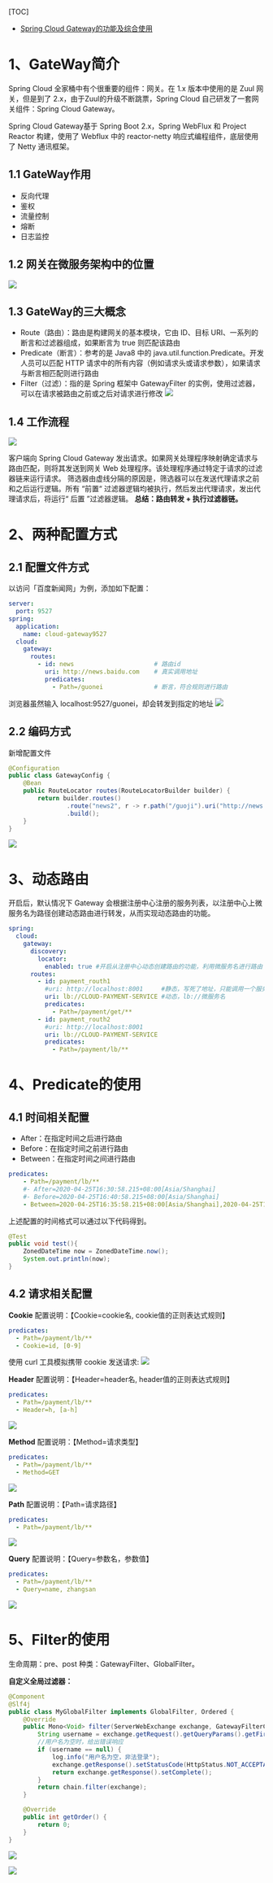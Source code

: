 [TOC]

- [Spring Cloud Gateway的功能及综合使用](https://www.cnblogs.com/xiaowan7/p/14197270.html)

# 1、GateWay简介

Spring Cloud 全家桶中有个很重要的组件：网关。在 1.x 版本中使用的是 Zuul 网关，但是到了 2.x，由于Zuul的升级不断跳票，Spring Cloud 自己研发了一套网关组件：Spring Cloud Gateway。

Spring Cloud Gateway基于 Spring Boot 2.x，Spring WebFlux 和 Project Reactor 构建，使用了 Webflux 中的 reactor-netty 响应式编程组件，底层使用了 Netty 通讯框架。

## 1.1 GateWay作用
- 反向代理
- 鉴权
- 流量控制
- 熔断
- 日志监控

## 1.2 网关在微服务架构中的位置
![](https://gitee.com/songjilong/FigureBed/raw/master/img/20200425105729.png)

## 1.3 GateWay的三大概念
- Route（路由）：路由是构建网关的基本模块，它由 ID、目标 URI、一系列的断言和过滤器组成，如果断言为 true 则匹配该路由
- Predicate（断言）：参考的是 Java8 中的 java.util.function.Predicate。开发人员可以匹配 HTTP 请求中的所有内容（例如请求头或请求参数），如果请求与断言相匹配则进行路由
- Filter（过滤）：指的是 Spring 框架中 GatewayFilter 的实例，使用过滤器，可以在请求被路由之前或之后对请求进行修改
![](https://gitee.com/songjilong/FigureBed/raw/master/img/20200425115208.png)

## 1.4 工作流程
![](https://gitee.com/songjilong/FigureBed/raw/master/img/20200425115400.png)

客户端向 Spring Cloud Gateway 发出请求。如果网关处理程序映射确定请求与路由匹配，则将其发送到网关 Web 处理程序。该处理程序通过特定于请求的过滤器链来运行请求。 筛选器由虚线分隔的原因是，筛选器可以在发送代理请求之前和之后运行逻辑。所有 “前置“ 过滤器逻辑均被执行，然后发出代理请求，发出代理请求后，将运行“ 后置 ”过滤器逻辑。
**总结：路由转发 + 执行过滤器链。**

# 2、两种配置方式
## 2.1 配置文件方式
以访问「百度新闻网」为例，添加如下配置：
```yml
server:
  port: 9527
spring:
  application:
    name: cloud-gateway9527
  cloud:
    gateway:
      routes:
        - id: news						# 路由id
          uri: http://news.baidu.com	# 真实调用地址
          predicates:
            - Path=/guonei				# 断言，符合规则进行路由
```
浏览器虽然输入 localhost:9527/guonei，却会转发到指定的地址
![](https://gitee.com/songjilong/FigureBed/raw/master/img/20200425145640.png)

## 2.2 编码方式
新增配置文件
```java
@Configuration
public class GatewayConfig {
    @Bean
    public RouteLocator routes(RouteLocatorBuilder builder) {
        return builder.routes()
                .route("news2", r -> r.path("/guoji").uri("http://news.baidu.com"))
                .build();
    }
}
```
![](https://gitee.com/songjilong/FigureBed/raw/master/img/20200425151001.png)

# 3、动态路由
开启后，默认情况下 Gateway 会根据注册中心注册的服务列表，以注册中心上微服务名为路径创建动态路由进行转发，从而实现动态路由的功能。
```yml
spring:
  cloud:
    gateway:
      discovery:
        locator:
          enabled: true #开启从注册中心动态创建路由的功能，利用微服务名进行路由
      routes:
        - id: payment_routh1
          #uri: http://localhost:8001     #静态，写死了地址，只能调用一个服务
          uri: lb://CLOUD-PAYMENT-SERVICE #动态，lb://微服务名
          predicates:
            - Path=/payment/get/**
        - id: payment_routh2
          #uri: http://localhost:8001
          uri: lb://CLOUD-PAYMENT-SERVICE
          predicates:
            - Path=/payment/lb/**
```

# 4、Predicate的使用
## 4.1 时间相关配置
- After：在指定时间之后进行路由
- Before：在指定时间之前进行路由
- Between：在指定时间之间进行路由
```yml
predicates:
    - Path=/payment/lb/**
    #- After=2020-04-25T16:30:58.215+08:00[Asia/Shanghai]
    #- Before=2020-04-25T16:40:58.215+08:00[Asia/Shanghai]
    - Between=2020-04-25T16:35:58.215+08:00[Asia/Shanghai],2020-04-25T16:40:58.215+08:00[Asia/Shanghai]
```
上述配置的时间格式可以通过以下代码得到。
```java
@Test
public void test(){
    ZonedDateTime now = ZonedDateTime.now();
    System.out.println(now);
}
```
## 4.2 请求相关配置
**Cookie**
配置说明：【Cookie=cookie名, cookie值的正则表达式规则】
```yml
predicates:
  - Path=/payment/lb/**
  - Cookie=id, [0-9]
```
使用 curl 工具模拟携带 cookie 发送请求:
![](https://gitee.com/songjilong/FigureBed/raw/master/img/20200425165551.png)

**Header**
配置说明：【Header=header名, header值的正则表达式规则】
```yml
predicates:
  - Path=/payment/lb/**
  - Header=h, [a-h]
```
![](https://gitee.com/songjilong/FigureBed/raw/master/img/20200425170924.png)

**Method**
配置说明：【Method=请求类型】
```yml
predicates:
  - Path=/payment/lb/**
  - Method=GET
```
![](https://gitee.com/songjilong/FigureBed/raw/master/img/20200425171953.png)

**Path**
配置说明：【Path=请求路径】
```yml
predicates:
  - Path=/payment/lb/**
```
![](https://gitee.com/songjilong/FigureBed/raw/master/img/20200425171953.png)

**Query**
配置说明：【Query=参数名，参数值】
```yml
predicates:
  - Path=/payment/lb/**
  - Query=name, zhangsan
```
![](https://gitee.com/songjilong/FigureBed/raw/master/img/20200425172720.png)

# 5、Filter的使用
生命周期：pre、post
种类：GatewayFilter、GlobalFilter。

**自定义全局过滤器：**
```java
@Component
@Slf4j
public class MyGlobalFilter implements GlobalFilter, Ordered {
    @Override
    public Mono<Void> filter(ServerWebExchange exchange, GatewayFilterChain chain) {
        String username = exchange.getRequest().getQueryParams().getFirst("username");
        //用户名为空时，给出错误响应
        if (username == null) {
            log.info("用户名为空，非法登录");
            exchange.getResponse().setStatusCode(HttpStatus.NOT_ACCEPTABLE);
            return exchange.getResponse().setComplete();
        }
        return chain.filter(exchange);
    }

    @Override
    public int getOrder() {
        return 0;
    }
}
```
![](https://gitee.com/songjilong/FigureBed/raw/master/img/20200425175644.png)

![](https://gitee.com/songjilong/FigureBed/raw/master/img/20200425175544.png)